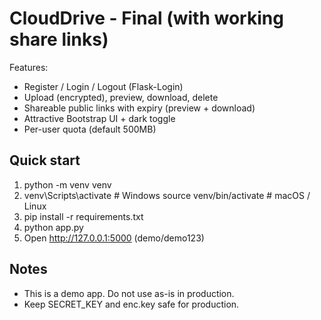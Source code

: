 # CloudDrive - Final (with working share links)
Features:
- Register / Login / Logout (Flask-Login)
- Upload (encrypted), preview, download, delete
- Shareable public links with expiry (preview + download)
- Attractive Bootstrap UI + dark toggle
- Per-user quota (default 500MB)

## Quick start
1. python -m venv venv
2. venv\Scripts\activate  # Windows
   source venv/bin/activate  # macOS / Linux
3. pip install -r requirements.txt
4. python app.py
5. Open http://127.0.0.1:5000 (demo/demo123)

## Notes
- This is a demo app. Do not use as-is in production.
- Keep SECRET_KEY and enc.key safe for production.
